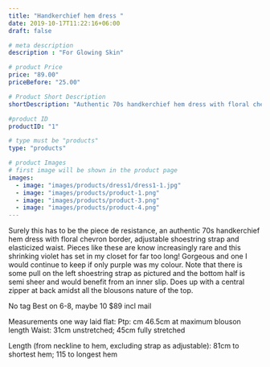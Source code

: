 ```yaml
---
title: "Handkerchief hem dress "
date: 2019-10-17T11:22:16+06:00
draft: false

# meta description
description : "For Glowing Skin"

# product Price
price: "89.00"
priceBefore: "25.00"

# Product Short Description
shortDescription: "Authentic 70s handkerchief hem dress with floral chevron border."

#product ID
productID: "1"

# type must be "products"
type: "products"

# product Images
# first image will be shown in the product page
images:
  - image: "images/products/dress1/dress1-1.jpg"
  - image: "images/products/product-1.png"
  - image: "images/products/product-3.png"
  - image: "images/products/product-4.png"
---
```


Surely this has to be the piece de resistance, an authentic 70s handkerchief hem dress with floral chevron border, adjustable shoestring strap and elasticized waist. Pieces like these are know increasingly rare and this shrinking violet has set in my closet for far too long! Gorgeous and one I would continue to keep if only purple was my colour. Note that there is some pull on the left shoestring strap as pictured and the bottom half is semi sheer and would benefit from an inner slip. Does up with a central zipper at back amidst all the blousons nature of the top.

No tag
Best on 6-8, maybe 10
$89 incl mail

Measurements one way laid flat:
Ptp: cm 46.5cm at maximum blouson length
Waist: 31cm unstretched; 45cm fully stretched

Length (from neckline to hem, excluding strap as adjustable): 81cm to shortest hem; 115 to longest hem
